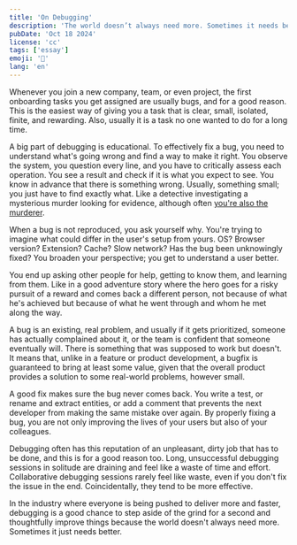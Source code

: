 ```yaml
---
title: 'On Debugging'
description: 'The world doesn’t always need more. Sometimes it needs better'
pubDate: 'Oct 18 2024'
license: 'cc'
tags: ['essay']
emoji: '🐛'
lang: 'en'
---
```


Whenever you join a new company, team, or even project, the first onboarding tasks you get assigned are usually bugs, and for a good reason. This is the easiest way of giving you a task that is clear, small, isolated, finite, and rewarding. Also, usually it is a task no one wanted to do for a long time.

A big part of debugging is educational. To effectively fix a bug, you need to understand what's going wrong and find a way to make it right. You observe the system, you question every line, and you have to critically assess each operation. You see a result and check if it is what you expect to see. You know in advance that there is something wrong. Usually, something small; you just have to find exactly what. Like a detective investigating a mysterious murder looking for evidence, although often [you're also the murderer](https://x.com/fortes/status/399339918213652480).

When a bug is not reproduced, you ask yourself why. You're trying to imagine what could differ in the user's setup from yours. OS? Browser version? Extension? Cache? Slow network? Has the bug been unknowingly fixed? You broaden your perspective; you get to understand a user better.

You end up asking other people for help, getting to know them, and learning from them. Like in a good adventure story where the hero goes for a risky pursuit of a reward and comes back a different person, not because of what he's achieved but because of what he went through and whom he met along the way.

A bug is an existing, real problem, and usually if it gets prioritized, someone has actually complained about it, or the team is confident that someone eventually will. There is something that was supposed to work but doesn't. It means that, unlike in a feature or product development, a bugfix is guaranteed to bring at least some value, given that the overall product provides a solution to some real-world problems, however small.

A good fix makes sure the bug never comes back. You write a test, or rename and extract entities, or add a comment that prevents the next developer from making the same mistake over again. By properly fixing a bug, you are not only improving the lives of your users but also of your colleagues.

Debugging often has this reputation of an unpleasant, dirty job that has to be done, and this is for a good reason too. Long, unsuccessful debugging sessions in solitude are draining and feel like a waste of time and effort. Collaborative debugging sessions rarely feel like waste, even if you don't fix the issue in the end. Coincidentally, they tend to be more effective.

In the industry where everyone is being pushed to deliver more and faster, debugging is a good chance to step aside of the grind for a second and thoughtfully improve things because the world doesn't always need more. Sometimes it just needs better.
